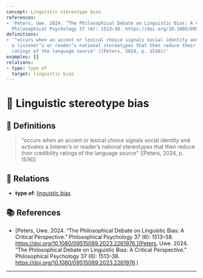 ```yaml
---
concept: Linguistic stereotype bias
references:
- 'Peters, Uwe. 2024. “The Philosophical Debate on Linguistic Bias: A Critical Perspective.”
  Philosophical Psychology 37 (6): 1513–38. https://doi.org/10.1080/09515089.2023.2261976.'
definitions:
- '"occurs when an accent or lexical choice signals social identity and activates
  a listener’s or reader’s national stereotypes that then reduce their credibility
  ratings of the language source" ([Peters, 2024, p. 1516])'
examples: []
relations:
- type: type of
  target: linguistic bias
---
```


# 🧠 Linguistic stereotype bias

## 📖 Definitions

> "occurs when an accent or lexical choice signals social identity and activates a listener’s or reader’s national stereotypes that then reduce their credibility ratings of the language source" ([Peters, 2024, p. 1516])

## 🔗 Relations

- **type of**: [linguistic bias](./linguistic-bias.md)

## 📚 References

- [Peters, Uwe. 2024. “The Philosophical Debate on Linguistic Bias: A Critical Perspective.” Philosophical Psychology 37 (6): 1513–38. https://doi.org/10.1080/09515089.2023.2261976.](Peters, Uwe. 2024. “The Philosophical Debate on Linguistic Bias: A Critical Perspective.” Philosophical Psychology 37 (6): 1513–38. https://doi.org/10.1080/09515089.2023.2261976.)


---

<script src="https://giscus.app/client.js"
        data-repo="natesheehan/conceptcartography"
        data-repo-id="R_kgDOPB5QiQ"
        data-category="General"
        data-category-id="DIC_kwDOPB5Qic4CsAxd"
        data-mapping="pathname"
        data-strict="0"
        data-reactions-enabled="1"
        data-emit-metadata="0"
        data-input-position="bottom"
        data-theme="catppuccin_mocha"
        data-lang="en"
        crossorigin="anonymous"
        async>
</script>
